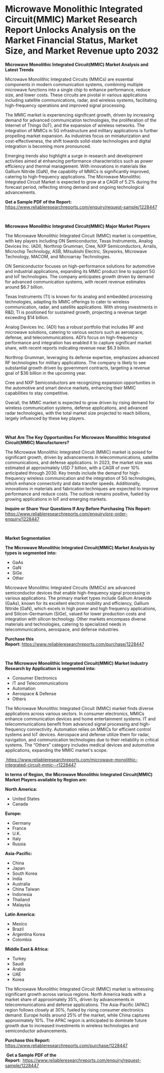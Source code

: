 <p><h1>Microwave Monolithic Integrated Circuit(MMIC) Market Research Report Unlocks Analysis on the Market Financial Status, Market Size, and Market Revenue upto 2032</h1></p><p><strong>Microwave Monolithic Integrated Circuit(MMIC) Market Analysis and Latest Trends</strong></p>
<p><p>Microwave Monolithic Integrated Circuits (MMICs) are essential components in modern communication systems, combining multiple microwave functions into a single chip to enhance performance, reduce size, and lower costs. These circuits are pivotal in various applications including satellite communications, radar, and wireless systems, facilitating high-frequency operations and improved signal processing.</p><p>The MMIC market is experiencing significant growth, driven by increasing demand for advanced communication technologies, the proliferation of the Internet of Things (IoT), and the expansion of wireless networks. The integration of MMICs in 5G infrastructure and military applications is further propelling market expansion. As industries focus on miniaturization and cost-effectiveness, the shift towards solid-state technologies and digital integration is becoming more pronounced.</p><p>Emerging trends also highlight a surge in research and development activities aimed at enhancing performance characteristics such as power efficiency and thermal management. With innovations in materials like Gallium Nitride (GaN), the capability of MMICs is significantly improved, catering to high-frequency applications. The Microwave Monolithic Integrated Circuit Market is expected to grow at a CAGR of 5.2% during the forecast period, reflecting strong demand and ongoing technological advancements.</p></p>
<p><strong>Get a Sample PDF of the Report:&nbsp;</strong> <a href="https://www.reliableresearchreports.com/enquiry/request-sample/1228447?utm_campaign=3220&utm_medium=2&utm_source=Github&utm_content=ia&utm_term=15042025&utm_id=microwave-monolithic-integrated-circuitmmic">https://www.reliableresearchreports.com/enquiry/request-sample/1228447</a></p>
<p>&nbsp;</p>
<p><strong>Microwave Monolithic Integrated Circuit(MMIC) Major Market Players</strong></p>
<p><p>The Microwave Monolithic Integrated Circuit (MMIC) market is competitive, with key players including ON Semiconductor, Texas Instruments, Analog Devices Inc. (ADI), Northrop Grumman, Cree, NXP Semiconductors, Arralis, Microchip Technology, ASB, Mitsubishi Electric, Skyworks, Microwave Technology, MACOM, and Microarray Technologies.</p><p>ON Semiconductor focuses on high-performance solutions for automotive and industrial applications, expanding its MMIC product line to support 5G and IoT technologies. The company anticipates growth driven by demand for advanced communication systems, with recent revenue estimates around $6.7 billion.</p><p>Texas Instruments (TI) is known for its analog and embedded processing technologies, adapting its MMIC offerings to cater to wireless communication, radar, and satellite applications. With strong investments in R&D, TI is positioned for sustained growth, projecting a revenue target exceeding $14 billion.</p><p>Analog Devices Inc. (ADI) has a robust portfolio that includes RF and microwave solutions, catering to various sectors such as aerospace, defense, and telecommunications. ADI’s focus on high-frequency performance and integration has enabled it to capture significant market share, with recent reports indicating revenue near $6.3 billion.</p><p>Northrop Grumman, leveraging its defense expertise, emphasizes advanced RF technologies for military applications. The company is likely to see substantial growth driven by government contracts, targeting a revenue goal of $36 billion in the upcoming year.</p><p>Cree and NXP Semiconductors are recognizing expansion opportunities in the automotive and smart device markets, enhancing their MMIC capabilities to stay competitive.</p><p>Overall, the MMIC market is expected to grow driven by rising demand for wireless communication systems, defense applications, and advanced radar technologies, with the total market size projected to reach billions, largely influenced by these key players.</p></p>
<p>&nbsp;</p>
<p><strong>What Are The Key Opportunities For Microwave Monolithic Integrated Circuit(MMIC) Manufacturers?</strong></p>
<p><p>The Microwave Monolithic Integrated Circuit (MMIC) market is poised for significant growth, driven by advancements in telecommunications, satellite communications, and defense applications. In 2023, the market size was estimated at approximately USD 7 billion, with a CAGR of over 10% anticipated through 2030. Key trends include the demand for high-frequency wireless communication and the integration of 5G technologies, which enhance connectivity and data transfer speeds. Additionally, innovations in materials and fabrication techniques are expected to improve performance and reduce costs. The outlook remains positive, fueled by growing applications in IoT and emerging markets.</p></p>
<p><strong>Inquire or Share Your Questions If Any Before Purchasing This Report:</strong> <a href="https://www.reliableresearchreports.com/enquiry/pre-order-enquiry/1228447?utm_campaign=3220&utm_medium=2&utm_source=Github&utm_content=ia&utm_term=15042025&utm_id=microwave-monolithic-integrated-circuitmmic">https://www.reliableresearchreports.com/enquiry/pre-order-enquiry/1228447</a></p>
<p>&nbsp;</p>
<p><strong>Market Segmentation</strong></p>
<p><strong>The Microwave Monolithic Integrated Circuit(MMIC) Market Analysis by types is segmented into:</strong></p>
<p><ul><li>GaAs</li><li>GaN</li><li>SiGe</li><li>Other</li></ul></p>
<p><p>Microwave Monolithic Integrated Circuits (MMICs) are advanced semiconductor devices that enable high-frequency signal processing in various applications. The primary market types include Gallium Arsenide (GaAs), known for its excellent electron mobility and efficiency, Gallium Nitride (GaN), which excels in high power and high frequency applications, and Silicon-Germanium (SiGe), valued for lower production costs and integration with silicon technology. Other markets encompass diverse materials and technologies, catering to specialized needs in telecommunications, aerospace, and defense industries.</p></p>
<p><strong>Purchase this Report:&nbsp;</strong><a href="https://www.reliableresearchreports.com/purchase/1228447?utm_campaign=3220&utm_medium=2&utm_source=Github&utm_content=ia&utm_term=15042025&utm_id=microwave-monolithic-integrated-circuitmmic">https://www.reliableresearchreports.com/purchase/1228447</a></p>
<p>&nbsp;</p>
<p><strong>The Microwave Monolithic Integrated Circuit(MMIC) Market Industry Research by Application is segmented into:</strong></p>
<p><ul><li>Consumer Electronics</li><li>IT and Telecommunications</li><li>Automation</li><li>Aerospace & Defense</li><li>Others</li></ul></p>
<p><p>The Microwave Monolithic Integrated Circuit (MMIC) market finds diverse applications across various sectors. In consumer electronics, MMICs enhance communication devices and home entertainment systems. IT and telecommunications benefit from advanced signal processing and high-frequency connectivity. Automation relies on MMICs for efficient control systems and IoT devices. Aerospace and defense utilize them for radar, navigation, and communication technologies due to their reliability in critical systems. The “Others” category includes medical devices and automotive applications, expanding the MMIC market's scope.</p></p>
<p><a href="https://www.reliableresearchreports.com/microwave-monolithic-integrated-circuit-mmic--r1228447?utm_campaign=3220&utm_medium=2&utm_source=Github&utm_content=ia&utm_term=15042025&utm_id=microwave-monolithic-integrated-circuitmmic">&nbsp;https://www.reliableresearchreports.com/microwave-monolithic-integrated-circuit-mmic--r1228447</a></p>
<p><strong>In terms of Region, the Microwave Monolithic Integrated Circuit(MMIC) Market Players available by Region are:</strong></p>
<p>
    <p> <strong> North America: </strong>
        <ul>
            <li>United States</li>
            <li>Canada</li>
        </ul>
        </p> 
    <p> <strong> Europe: </strong>
        <ul>
            <li>Germany</li>
            <li>France</li>
            <li>U.K.</li>
            <li>Italy</li>
            <li>Russia</li>
        </ul>
        </p> 
    <p> <strong> Asia-Pacific: </strong>
        <ul>
            <li>China</li>
            <li>Japan</li>
            <li>South Korea</li>
            <li>India</li>
            <li>Australia</li>
            <li>China Taiwan</li>
            <li>Indonesia</li>
            <li>Thailand</li>
            <li>Malaysia</li>
        </ul>
        </p> 
    <p> <strong> Latin America: </strong>
        <ul>
            <li>Mexico</li>
            <li>Brazil</li>
            <li>Argentina Korea</li>
            <li>Colombia</li>
        </ul>
        </p> 
    <p> <strong> Middle East & Africa: </strong>
        <ul>
            <li>Turkey</li>
            <li>Saudi</li>
            <li>Arabia</li>
            <li>UAE</li>
            <li>Korea</li>
        </ul>
    </p>
    </p>
<p><p>The Microwave Monolithic Integrated Circuit (MMIC) market is witnessing significant growth across various regions. North America leads with a market share of approximately 35%, driven by advancements in telecommunications and defense applications. The Asia-Pacific (APAC) region follows closely at 30%, fueled by rising consumer electronics demand. Europe holds around 25% of the market, while China captures approximately 10%. The APAC region is anticipated to dominate future growth due to increased investments in wireless technologies and semiconductor advancements.</p></p>
<p><strong>Purchase this Report: </strong><a href="https://www.reliableresearchreports.com/purchase/1228447?utm_campaign=3220&utm_medium=2&utm_source=Github&utm_content=ia&utm_term=15042025&utm_id=microwave-monolithic-integrated-circuitmmic">https://www.reliableresearchreports.com/purchase/1228447</a></p>
<p>&nbsp;<strong>Get a Sample PDF of the Report:&nbsp;&nbsp;</strong><a href="https://www.reliableresearchreports.com/enquiry/request-sample/1228447?utm_campaign=3220&utm_medium=2&utm_source=Github&utm_content=ia&utm_term=15042025&utm_id=microwave-monolithic-integrated-circuitmmic">https://www.reliableresearchreports.com/enquiry/request-sample/1228447</a></p>
<p><strong></strong></p>
<p><p></p><p></p><p></p></p>